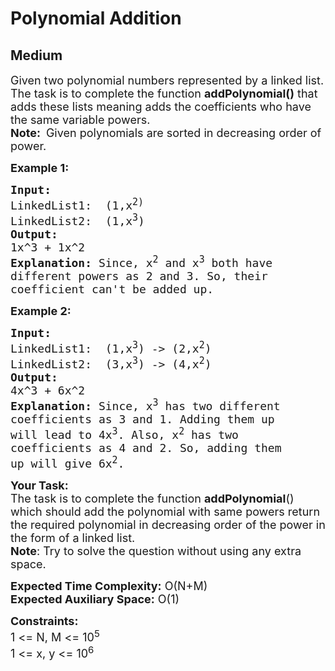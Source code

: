# Polynomial Addition
## Medium
<div class="problems_problem_content__Xm_eO"><p><span style="font-size:18px">Given two polynomial numbers represented by a linked list. The task is to complete the function <strong>addPolynomial()</strong>&nbsp;that adds these lists meaning&nbsp;adds the coefficients who have the same variable powers.<br>
<strong>Note:</strong>&nbsp;</span>&nbsp;<span style="font-size:18px">G</span><span style="font-size:18px">iven polynomials are sorted in decreasing order of power.</span></p>

<p><span style="font-size:18px"><strong>Example 1:</strong></span></p>

<pre style="position: relative;"><span style="font-size:18px"><strong>Input:
</strong>LinkedList1:  (1,x<sup>2) </sup>
LinkedList2:  (1,x<sup>3</sup>)
<strong>Output:
</strong>1x^3 + 1x^2
<strong>Explanation: </strong>Since, x<sup>2</sup> and x<sup>3</sup> both have
different powers as 2 and 3. So, their
coefficient can't be added up.</span>
<div class="open_grepper_editor" title="Edit &amp; Save To Grepper"></div></pre>

<p><span style="font-size:18px"><strong>Example 2:</strong></span></p>

<pre style="position: relative;"><span style="font-size:18px"><strong>Input:
</strong>LinkedList1:  (1,x<sup>3</sup>) -&gt; (2,x<sup>2</sup>)
LinkedList2:  (3,x<sup>3</sup>) -&gt; (4,x<sup>2</sup>)
<strong>Output:
</strong>4x^3&nbsp;+ 6x^2
<strong>Explanation: </strong>Since, x<sup>3</sup> has two different
coefficients as 3 and 1. Adding them up
will lead to 4x<sup>3</sup>. Also, x<sup>2</sup> has two
coefficients as 4 and 2. So, adding them
up will give 6x<sup>2</sup>.</span><div class="open_grepper_editor" title="Edit &amp; Save To Grepper"></div></pre>

<p><span style="font-size:18px"><strong>Your Task:</strong><br>
The task is to complete the function&nbsp;<strong>addPolynomial</strong>() which should add the polynomial with same powers&nbsp;return the required polynomial in decreasing order of the power in the form of a linked list.<br>
<strong>Note</strong>: Try to solve the question without using any extra space.</span></p>

<p><span style="font-size:18px"><strong>Expected Time Complexity:</strong>&nbsp;O(N+M)<br>
<strong>Expected Auxiliary Space:</strong>&nbsp;O(1)</span></p>

<p><span style="font-size:18px"><strong>Constraints:</strong><br>
1 &lt;= N, M &lt;= 10<sup>5</sup><br>
1 &lt;= x, y &lt;= 10<sup>6</sup></span></p>
</div>